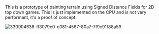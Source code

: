This is a prototype of painting terrain using Signed Distance Fields for 2D top down games. This is just implemented on the CPU and is not very performant, it's a proof of concept.

![330904636-ff3079e0-e081-4567-80a7-7f9c91f88a59](https://github.com/user-attachments/assets/ad6f721a-e8e7-42a3-a01a-b09a7af13f44)
